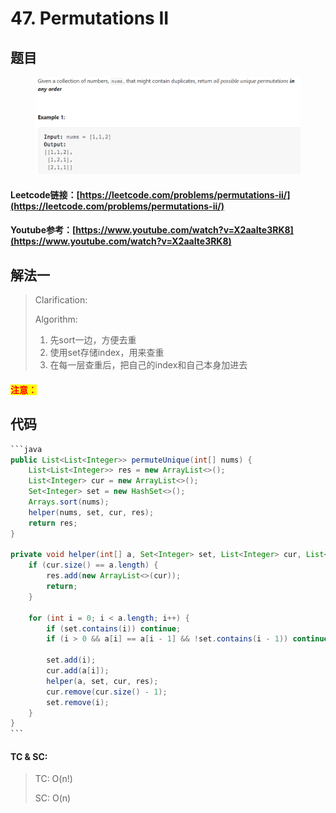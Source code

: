 # 47. Permutations II

## 题目

<figure><img src="../../.gitbook/assets/image (1).png" alt=""><figcaption></figcaption></figure>

#### Leetcode链接：[https://leetcode.com/problems/permutations-ii/](https://leetcode.com/problems/permutations-ii/)

#### Youtube参考：[https://www.youtube.com/watch?v=X2aaIte3RK8](https://www.youtube.com/watch?v=X2aaIte3RK8)

## 解法一

> Clarification:&#x20;
>
> Algorithm:&#x20;
>
> 1. 先sort一边，方便去重
> 2. 使用set存储index，用来查重
> 3. 在每一层查重后，把自己的index和自己本身加进去

#### <mark style="color:red;">注意：</mark>

## 代码

````java
```java
public List<List<Integer>> permuteUnique(int[] nums) {
    List<List<Integer>> res = new ArrayList<>();
    List<Integer> cur = new ArrayList<>();
    Set<Integer> set = new HashSet<>();
    Arrays.sort(nums);
    helper(nums, set, cur, res);
    return res;
}

private void helper(int[] a, Set<Integer> set, List<Integer> cur, List<List<Integer>> res) {
    if (cur.size() == a.length) {
        res.add(new ArrayList<>(cur));
        return;
    }

    for (int i = 0; i < a.length; i++) {
        if (set.contains(i)) continue;
        if (i > 0 && a[i] == a[i - 1] && !set.contains(i - 1)) continue;

        set.add(i);
        cur.add(a[i]);
        helper(a, set, cur, res);
        cur.remove(cur.size() - 1);
        set.remove(i);
    }
}
```
````

#### TC & SC:&#x20;

> TC: O(n!)
>
> SC: O(n)
